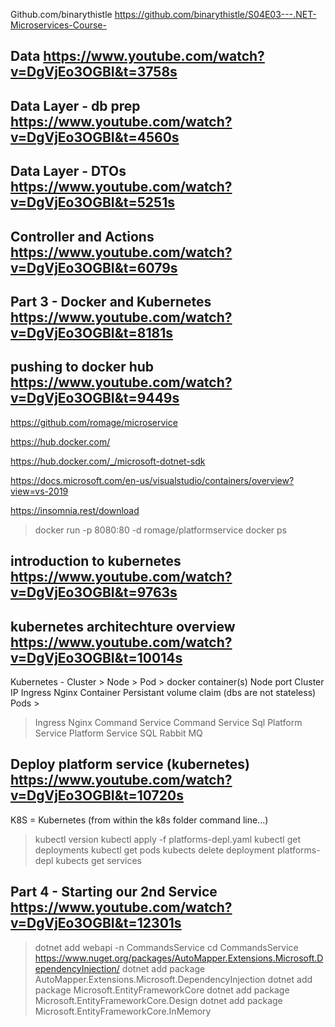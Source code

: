 Github.com/binarythistle
https://github.com/binarythistle/S04E03---.NET-Microservices-Course-

## Data https://www.youtube.com/watch?v=DgVjEo3OGBI&t=3758s

## Data Layer - db prep https://www.youtube.com/watch?v=DgVjEo3OGBI&t=4560s 

## Data Layer - DTOs https://www.youtube.com/watch?v=DgVjEo3OGBI&t=5251s 

## Controller and Actions https://www.youtube.com/watch?v=DgVjEo3OGBI&t=6079s

## Part 3 - Docker and Kubernetes https://www.youtube.com/watch?v=DgVjEo3OGBI&t=8181s

## pushing to docker hub https://www.youtube.com/watch?v=DgVjEo3OGBI&t=9449s

https://github.com/romage/microservice

https://hub.docker.com/

https://hub.docker.com/_/microsoft-dotnet-sdk

https://docs.microsoft.com/en-us/visualstudio/containers/overview?view=vs-2019

https://insomnia.rest/download

> docker run -p 8080:80 -d romage/platformservice
> docker ps

## introduction to kubernetes https://www.youtube.com/watch?v=DgVjEo3OGBI&t=9763s

## kubernetes architechture overview https://www.youtube.com/watch?v=DgVjEo3OGBI&t=10014s

Kubernetes - Cluster > Node > Pod  > docker container(s)
Node port
Cluster IP 
Ingress Nginx Container 
Persistant volume claim (dbs are not stateless)
Pods > 
> Ingress Nginx 
> Command Service
> Command Service Sql
> Platform Service
> Platform Service SQL
> Rabbit MQ

## Deploy platform service (kubernetes) https://www.youtube.com/watch?v=DgVjEo3OGBI&t=10720s

K8S = Kubernetes
(from within the k8s folder command line...)
> kubectl version
> kubectl apply -f platforms-depl.yaml
> kubectl get deployments
> kubectl get pods
> kubects delete deployment platforms-depl
> kubects get services

## Part 4 - Starting our 2nd Service https://www.youtube.com/watch?v=DgVjEo3OGBI&t=12301s

> dotnet add webapi -n CommandsService
> cd CommandsService
https://www.nuget.org/packages/AutoMapper.Extensions.Microsoft.DependencyInjection/
> dotnet add package AutoMapper.Extensions.Microsoft.DependencyInjection
> dotnet add package Microsoft.EntityFrameworkCore
> dotnet add package Microsoft.EntityFrameworkCore.Design
> dotnet add package Microsoft.EntityFrameworkCore.InMemory







